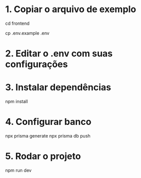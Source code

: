 


# 1. Copiar o arquivo de exemplo
cd frontend

cp .env.example .env



# 2. Editar o .env com suas configurações

# 3. Instalar dependências
npm install


# 4. Configurar banco
npx prisma generate
npx prisma db push


# 5. Rodar o projeto
npm run dev
